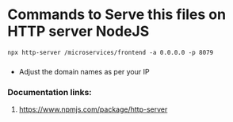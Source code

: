 # Commands to Serve this files on HTTP server NodeJS

`npx http-server /microservices/frontend -a 0.0.0.0 -p 8079`

###
* Adjust the domain names as per your IP
### Documentation links:
1. https://www.npmjs.com/package/http-server
